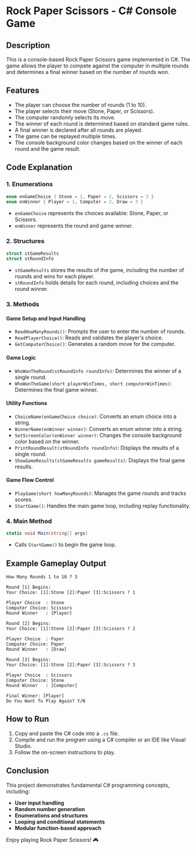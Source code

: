 # Rock Paper Scissors - C# Console Game

## Description

This is a console-based Rock Paper Scissors game implemented in C#. The game allows the player to compete against the computer in multiple rounds and determines a final winner based on the number of rounds won.

## Features

- The player can choose the number of rounds (1 to 10).
- The player selects their move (Stone, Paper, or Scissors).
- The computer randomly selects its move.
- The winner of each round is determined based on standard game rules.
- A final winner is declared after all rounds are played.
- The game can be replayed multiple times.
- The console background color changes based on the winner of each round and the game result.

## Code Explanation

### 1. **Enumerations**

```csharp
enum enGameChoice { Stone = 1, Paper = 2, Scissors = 3 }
enum enWinner { Player = 1, Computer = 2, Draw = 3 }
```
- `enGameChoice` represents the choices available: Stone, Paper, or Scissors.
- `enWinner` represents the round and game winner.

### 2. **Structures**

```csharp
struct stGameResults
struct stRoundInfo
```
- `stGameResults` stores the results of the game, including the number of rounds and wins for each player.
- `stRoundInfo` holds details for each round, including choices and the round winner.

### 3. **Methods**

#### **Game Setup and Input Handling**

- `ReadHowManyRounds()`: Prompts the user to enter the number of rounds.
- `ReadPlayerChoice()`: Reads and validates the player's choice.
- `GetComputerChoice()`: Generates a random move for the computer.

#### **Game Logic**

- `WhoWonTheRound(stRoundInfo roundInfo)`: Determines the winner of a single round.
- `WhoWonTheGame(short playerWinTimes, short computerWinTimes)`: Determines the final game winner.

#### **Utility Functions**

- `ChoiceName(enGameChoice choice)`: Converts an enum choice into a string.
- `WinnerName(enWinner winner)`: Converts an enum winner into a string.
- `SetScreenColor(enWinner winner)`: Changes the console background color based on the winner.
- `PrintRoundResult(stRoundInfo roundInfo)`: Displays the results of a single round.
- `ShowGameResults(stGameResults gameResults)`: Displays the final game results.

#### **Game Flow Control**

- `PlayGame(short howManyRounds)`: Manages the game rounds and tracks scores.
- `StartGame()`: Handles the main game loop, including replay functionality.

### 4. **Main Method**

```csharp
static void Main(string[] args)
```
- Calls `StartGame()` to begin the game loop.

## Example Gameplay Output

```
How Many Rounds 1 to 10 ? 3

Round [1] Begins:
Your Choice: [1]:Stone [2]:Paper [3]:Scissors ? 1

Player Choice  : Stone
Computer Choice: Scissors
Round Winner   : [Player]

Round [2] Begins:
Your Choice: [1]:Stone [2]:Paper [3]:Scissors ? 2

Player Choice  : Paper
Computer Choice: Paper
Round Winner   : [Draw]

Round [3] Begins:
Your Choice: [1]:Stone [2]:Paper [3]:Scissors ? 3

Player Choice  : Scissors
Computer Choice: Stone
Round Winner   : [Computer]

Final Winner: [Player]
Do You Want To Play Again? Y/N
```

## How to Run

1. Copy and paste the C# code into a `.cs` file.
2. Compile and run the program using a C# compiler or an IDE like Visual Studio.
3. Follow the on-screen instructions to play.

## Conclusion

This project demonstrates fundamental C# programming concepts, including:
- **User input handling**
- **Random number generation**
- **Enumerations and structures**
- **Looping and conditional statements**
- **Modular function-based approach**

Enjoy playing Rock Paper Scissors! 🎮


